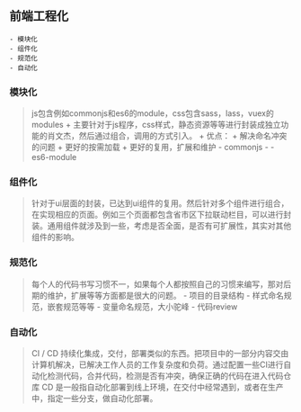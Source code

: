 ## 前端工程化
    - 模块化
    - 组件化
    - 规范化
    - 自动化

### 模块化
> js包含例如commonjs和es6的module，css包含sass，lass，vuex的modules
    + 主要针对于js程序，css样式，静态资源等等进行封装成独立功能的肖文杰，然后通过组合，调用的方式引入。
    + 优点：
        + 解决命名冲突的问题
        + 更好的按需加载
        + 更好的复用，扩展和维护
    - commonjs
        - 
    - es6-module
### 组件化
> 针对于ui层面的封装，已达到ui组件的复用。然后针对多个组件进行组合，在实现相应的页面。例如三个页面都包含省市区下拉联动栏目，可以进行封装。通用组件就涉及到一些，考虑是否全面，是否有可扩展性，其实对其他组件的影响。

### 规范化
> 每个人的代码书写习惯不一，如果每个人都按照自己的习惯来编写，那对后期的维护，扩展等等方面都是很大的问题。
    - 项目的目录结构
    - 样式命名规范，嵌套规范等等
    - 变量命名规范，大小驼峰
    - 代码review

### 自动化
> CI / CD 持续化集成，交付，部署类似的东西。把项目中的一部分内容交由计算机解决，已解决工作人员的工作复杂度和负荷。通过配置一些CI进行自动化检测代码，合并代码，检测是否有冲突，确保正确的代码在进入代码仓库
CD 是一般指自动化部署到线上环境，在交付中经常遇到，或者在生产中，指定一些分支，做自动化部署。